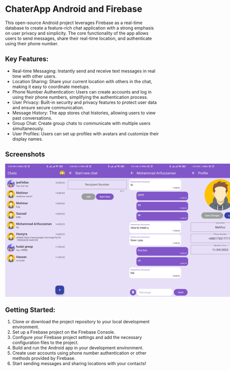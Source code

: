 # ChaterApp Android and Firebase
This open-source Android project leverages Firebase as a real-time database to create a feature-rich chat application with a strong emphasis on user privacy and simplicity. The core functionality of the app allows users to send messages, share their real-time location, and authenticate using their phone number.

## Key Features:
- Real-time Messaging: Instantly send and receive text messages in real time with other users.
- Location Sharing: Share your current location with others in the chat, making it easy to coordinate meetups.
- Phone Number Authentication: Users can create accounts and log in using their phone numbers, simplifying the authentication process.
- User Privacy: Built-in security and privacy features to protect user data and ensure secure communication.
- Message History: The app stores chat histories, allowing users to view past conversations.
- Group Chat: Create group chats to communicate with multiple users simultaneously.
- User Profiles: Users can set up profiles with avatars and customize their display names.

## Screenshots
<div style="display: flex; justify-content: space-between;">
  <img src="https://raw.githubusercontent.com/hassanmahfuj/ChaterApp-Android-Firebase/main/ScreenShots/Screenshot_2023-10-04-03-29-49-583_com.hum.chaterapp.jpg" alt="Screenshot 1" width="200" />
  <img src="https://raw.githubusercontent.com/hassanmahfuj/ChaterApp-Android-Firebase/main/ScreenShots/Screenshot_2023-10-04-03-30-02-813_com.hum.chaterapp.jpg" alt="Screenshot 1" width="200" />
  <img src="https://raw.githubusercontent.com/hassanmahfuj/ChaterApp-Android-Firebase/main/ScreenShots/Screenshot_2023-10-04-03-31-41-533_com.hum.chaterapp.jpg" alt="Screenshot 1" width="200" />
  <img src="https://raw.githubusercontent.com/hassanmahfuj/ChaterApp-Android-Firebase/main/ScreenShots/Screenshot_2023-10-04-03-29-56-924_com.hum.chaterapp.jpg" alt="Screenshot 1" width="200" />
</div>


## Getting Started:
1. Clone or download the project repository to your local development environment.
2. Set up a Firebase project on the Firebase Console.
3. Configure your Firebase project settings and add the necessary configuration files to the project.
4. Build and run the Android app in your development environment.
5. Create user accounts using phone number authentication or other methods provided by Firebase.
6. Start sending messages and sharing locations with your contacts!
